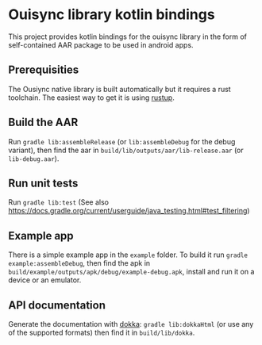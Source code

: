 # Ouisync library kotlin bindings

This project provides kotlin bindings for the ouisync library in the form of self-contained AAR
package to be used in android apps.

## Prerequisities

The Ousiync native library is built automatically but it requires a rust toolchain. The easiest way
to get it is using [rustup](https://rustup.rs/).

## Build the AAR

Run `gradle lib:assembleRelease` (or `lib:assembleDebug` for the debug variant), then find the aar
in `build/lib/outputs/aar/lib-release.aar` (or `lib-debug.aar`).

## Run unit tests

Run `gradle lib:test` (See also https://docs.gradle.org/current/userguide/java_testing.html#test_filtering)

## Example app

There is a simple example app in the `example` folder. To build it run
`gradle example:assembleDebug`, then find the apk in
`build/example/outputs/apk/debug/example-debug.apk`, install and run it on a device or an emulator.

## API documentation

Generate the documentation with [dokka](https://kotlinlang.org/docs/dokka-introduction.html#0):
`gradle lib:dokkaHtml` (or use any of the supported formats) then find it in `build/lib/dokka`.

